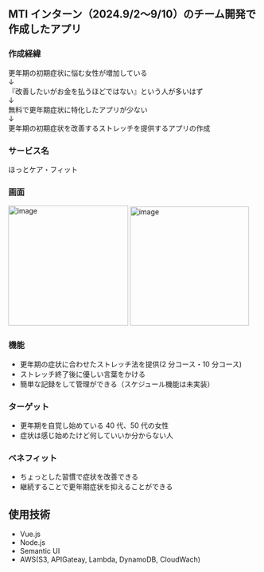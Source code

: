 ## MTI インターン（2024.9/2〜9/10）のチーム開発で作成したアプリ

### 作成経緯

更年期の初期症状に悩む女性が増加している  
          ↓  
『改善したいがお金を払うほどではない』という人が多いはず  
          ↓  
無料で更年期症状に特化したアプリが少ない  
          ↓  
更年期の初期症状を改善するストレッチを提供するアプリの作成

### サービス名

ほっとケア・フィット

### 画面
<img width="241" alt="image" src="https://github.com/user-attachments/assets/eb63f9dc-a55c-466f-82c4-d9f03252ccb8">
<img width="239" alt="image" src="https://github.com/user-attachments/assets/5163d21c-ae3d-487a-8d3c-ecebd12cf0c3">

### 機能

- 更年期の症状に合わせたストレッチ法を提供(2 分コース・10 分コース)
- ストレッチ終了後に優しい言葉をかける
- 簡単な記録をして管理ができる（スケジュール機能は未実装）

### ターゲット

- 更年期を自覚し始めている 40 代、50 代の女性
- 症状は感じ始めたけど何していいか分からない人

### ベネフィット

- ちょっとした習慣で症状を改善できる
- 継続することで更年期症状を抑えることができる

## 使用技術

- Vue.js
- Node.js
- Semantic UI
- AWS(S3, APIGateay, Lambda, DynamoDB, CloudWach)
